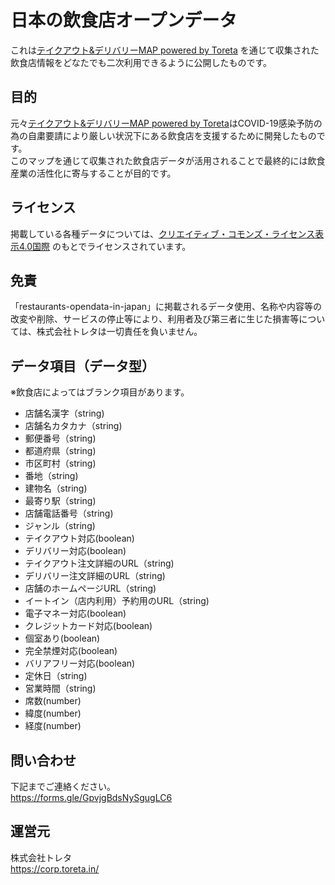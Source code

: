 # 日本の飲食店オープンデータ

これは[テイクアウト&デリバリーMAP powered by Toreta](https://takeout-delivery-map.toreta.in/) を通じて収集された飲食店情報をどなたでも二次利用できるように公開したものです。

## 目的

元々[テイクアウト&デリバリーMAP powered by Toreta](https://takeout-delivery-map.toreta.in/)はCOVID-19感染予防の為の自粛要請により厳しい状況下にある飲食店を支援するために開発したものです。<br>
このマップを通じて収集された飲食店データが活用されることで最終的には飲食産業の活性化に寄与することが目的です。

## ライセンス

掲載している各種データについては、[クリエイティブ・コモンズ・ライセンス表示4.0国際](https://creativecommons.org/licenses/by/4.0/deed.ja) のもとでライセンスされています。

## 免責

「restaurants-opendata-in-japan」に掲載されるデータ使用、名称や内容等の改変や削除、サービスの停止等により、利用者及び第三者に生じた損害等については、株式会社トレタは一切責任を負いません。

## データ項目（データ型）
※飲食店によってはブランク項目があります。
- 店舗名漢字（string)
- 店舗名カタカナ（string)
- 郵便番号（string)
- 都道府県（string)
- 市区町村（string)
- 番地（string)
- 建物名（string)
- 最寄り駅（string)
- 店舗電話番号（string)
- ジャンル（string)
- テイクアウト対応(boolean)
- デリバリー対応(boolean)
- テイクアウト注文詳細のURL（string)
- デリバリー注文詳細のURL（string)
- 店舗のホームページURL（string)
- イートイン（店内利用）予約用のURL（string)
- 電子マネー対応(boolean)
- クレジットカード対応(boolean)
- 個室あり(boolean)
- 完全禁煙対応(boolean)
- バリアフリー対応(boolean)
- 定休日（string)
- 営業時間（string)
- 席数(number)
- 緯度(number)
- 経度(number)

## 問い合わせ

下記までご連絡ください。<br>
https://forms.gle/GpvjgBdsNySgugLC6

## 運営元

株式会社トレタ<br>
https://corp.toreta.in/
